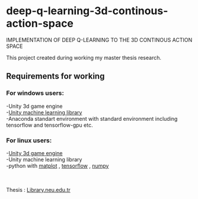 # deep-q-learning-3d-continous-action-space
IMPLEMENTATION OF DEEP Q-LEARNING TO THE 3D CONTINOUS ACTION SPACE

This project created during working my master thesis research.

<h2>Requirements for working</h2>
<h3>For windows users:</h3>
-Unity 3d game engine<br>
-<a href="https://github.com/Unity-Technologies/ml-agents">Unity machine learning library</a><br>
-Anaconda standart environment with standard environment including tensorflow and tensorflow-gpu etc.<br>


<h3>For linux users:</h3>
-<a href="https://unity3d.com/">Unity 3d game engine</a><br>
-Unity machine learning library<br>
-python with <a href="https://github.com/matplotlib/matplotlib">matplot</a> , <a href="https://github.com/tensorflow/tensorflow">tensorflow</a> , <a href="https://github.com/numpy/numpy">numpy</a> </br></br></br>

<bold>Thesis</bold> : <a href="http://library.neu.edu.tr/cgi-bin/koha/opac-detail.pl?bib=285858"> Library.neu.edu.tr </a>

 
